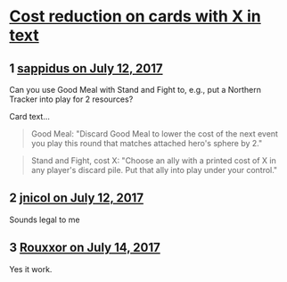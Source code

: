 # [Cost reduction on cards with X in text](https://community.fantasyflightgames.com/topic/254004-cost-reduction-on-cards-with-x-in-text/)

## 1 [sappidus on July 12, 2017](https://community.fantasyflightgames.com/topic/254004-cost-reduction-on-cards-with-x-in-text/?do=findComment&comment=2877657)

Can you use Good Meal with Stand and Fight to, e.g., put a Northern Tracker into play for 2 resources?

Card text...



> Good Meal: "Discard Good Meal to lower the cost of the next event you play this round that matches attached hero's sphere by 2."



> Stand and Fight, cost X: "Choose an ally with a printed cost of X in any player's discard pile. Put that ally into play under your control."

## 2 [jnicol on July 12, 2017](https://community.fantasyflightgames.com/topic/254004-cost-reduction-on-cards-with-x-in-text/?do=findComment&comment=2877809)

Sounds legal to me

## 3 [Rouxxor on July 14, 2017](https://community.fantasyflightgames.com/topic/254004-cost-reduction-on-cards-with-x-in-text/?do=findComment&comment=2879899)

Yes it work.

